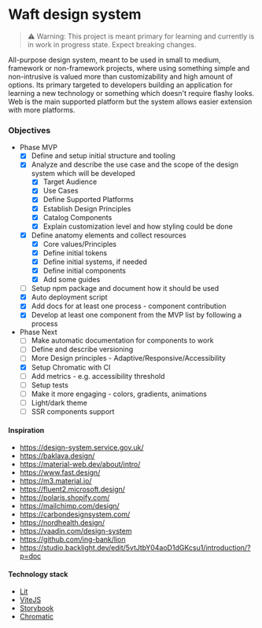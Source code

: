 # Waft design system

> ⚠️ Warning: This project is meant primary for learning and currently is in work in progress state. Expect breaking changes.

All-purpose design system, meant to be used in small to medium, framework or non-framework projects, where using something simple and non-intrusive is valued more than customizability and high amount of options.
Its primary targeted to developers building an application for learning a new technology or something which doesn't require flashy looks.
Web is the main supported platform but the system allows easier extension with more platforms.

### Objectives
* Phase MVP
  * [x] Define and setup initial structure and tooling
  * [x] Analyze and describe the use case and the scope of the design system which will be developed
    * [x] Target Audience
    * [x] Use Cases
    * [x] Define Supported Platforms
    * [x] Establish Design Principles
    * [x] Catalog Components
    * [x] Explain customization level and how styling could be done
  * [x] Define anatomy elements and collect resources
    * [x] Core values/Principles
    * [x] Define initial tokens
    * [x] Define initial systems, if needed
    * [x] Define initial components
    * [x] Add some guides
  * [ ] Setup npm package and document how it should be used
  * [x] Auto deployment script
  * [x] Add docs for at least one process - component contribution
  * [x] Develop at least one component from the MVP list by following a process

* Phase Next
  * [ ] Make automatic documentation for components to work
  * [ ] Define and describe versioning
  * [ ] More Design principles - Adaptive/Responsive/Accessibility
  * [x] Setup Chromatic with CI
  * [ ] Add metrics - e.g. accessibility threshold
  * [ ] Setup tests
  * [ ] Make it more engaging - colors, gradients, animations
  * [ ] Light/dark theme
  * [ ] SSR components support

#### Inspiration
* https://design-system.service.gov.uk/
* https://baklava.design/
* https://material-web.dev/about/intro/
* https://www.fast.design/
* https://m3.material.io/
* https://fluent2.microsoft.design/
* https://polaris.shopify.com/
* https://mailchimp.com/design/
* https://carbondesignsystem.com/
* https://nordhealth.design/
* https://vaadin.com/design-system
* https://github.com/ing-bank/lion
* https://studio.backlight.dev/edit/5vtJtbY04aoD1dGKcsu1/introduction/?p=doc

#### Technology stack
* [Lit](https://lit.dev/)
* [ViteJS](https://vitejs.dev/)
* [Storybook](https://storybook.js.org/)
* [Chromatic](https://www.chromatic.com/)
